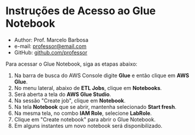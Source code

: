 # Instruções de Acesso ao Glue Notebook

- Author: Prof. Marcelo Barbosa
- e-mail: [professor@email.com](mailto:professor@email.com) 
- GitHub: [github.com/professor](https://github.com/professor)

Para acessar o Glue Notebook, siga as etapas abaixo:

1. Na barra de busca do AWS Console digite **Glue** e então clique em **AWS Glue**.
2. No menu lateral, abaixo de **ETL Jobs**, clique em **Notebooks**.
3. Será aberta a tela do **AWS Glue Studio**.
4. Na sessão "Create job", clique em **Notebook**.
5. Na tela **Notebook** que se abrir, mantenha selecionado **Start fresh**.
6. Na mesma tela, no combo **IAM Role**, selecione **LabRole**.
7. Clique em "Create notebook" para abrir o Glue Notebook.
8. Em alguns instantes um novo notebook será disponibilizado.
